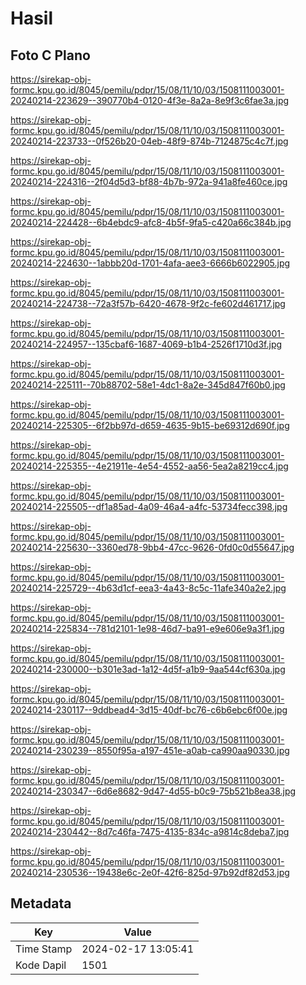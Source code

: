 # Hasil

## Foto C Plano

https://sirekap-obj-formc.kpu.go.id/8045/pemilu/pdpr/15/08/11/10/03/1508111003001-20240214-223629--390770b4-0120-4f3e-8a2a-8e9f3c6fae3a.jpg

https://sirekap-obj-formc.kpu.go.id/8045/pemilu/pdpr/15/08/11/10/03/1508111003001-20240214-223733--0f526b20-04eb-48f9-874b-7124875c4c7f.jpg

https://sirekap-obj-formc.kpu.go.id/8045/pemilu/pdpr/15/08/11/10/03/1508111003001-20240214-224316--2f04d5d3-bf88-4b7b-972a-941a8fe460ce.jpg

https://sirekap-obj-formc.kpu.go.id/8045/pemilu/pdpr/15/08/11/10/03/1508111003001-20240214-224428--6b4ebdc9-afc8-4b5f-9fa5-c420a66c384b.jpg

https://sirekap-obj-formc.kpu.go.id/8045/pemilu/pdpr/15/08/11/10/03/1508111003001-20240214-224630--1abbb20d-1701-4afa-aee3-6666b6022905.jpg

https://sirekap-obj-formc.kpu.go.id/8045/pemilu/pdpr/15/08/11/10/03/1508111003001-20240214-224738--72a3f57b-6420-4678-9f2c-fe602d461717.jpg

https://sirekap-obj-formc.kpu.go.id/8045/pemilu/pdpr/15/08/11/10/03/1508111003001-20240214-224957--135cbaf6-1687-4069-b1b4-2526f1710d3f.jpg

https://sirekap-obj-formc.kpu.go.id/8045/pemilu/pdpr/15/08/11/10/03/1508111003001-20240214-225111--70b88702-58e1-4dc1-8a2e-345d847f60b0.jpg

https://sirekap-obj-formc.kpu.go.id/8045/pemilu/pdpr/15/08/11/10/03/1508111003001-20240214-225305--6f2bb97d-d659-4635-9b15-be69312d690f.jpg

https://sirekap-obj-formc.kpu.go.id/8045/pemilu/pdpr/15/08/11/10/03/1508111003001-20240214-225355--4e21911e-4e54-4552-aa56-5ea2a8219cc4.jpg

https://sirekap-obj-formc.kpu.go.id/8045/pemilu/pdpr/15/08/11/10/03/1508111003001-20240214-225505--df1a85ad-4a09-46a4-a4fc-53734fecc398.jpg

https://sirekap-obj-formc.kpu.go.id/8045/pemilu/pdpr/15/08/11/10/03/1508111003001-20240214-225630--3360ed78-9bb4-47cc-9626-0fd0c0d55647.jpg

https://sirekap-obj-formc.kpu.go.id/8045/pemilu/pdpr/15/08/11/10/03/1508111003001-20240214-225729--4b63d1cf-eea3-4a43-8c5c-11afe340a2e2.jpg

https://sirekap-obj-formc.kpu.go.id/8045/pemilu/pdpr/15/08/11/10/03/1508111003001-20240214-225834--781d2101-1e98-46d7-ba91-e9e606e9a3f1.jpg

https://sirekap-obj-formc.kpu.go.id/8045/pemilu/pdpr/15/08/11/10/03/1508111003001-20240214-230000--b301e3ad-1a12-4d5f-a1b9-9aa544cf630a.jpg

https://sirekap-obj-formc.kpu.go.id/8045/pemilu/pdpr/15/08/11/10/03/1508111003001-20240214-230117--9ddbead4-3d15-40df-bc76-c6b6ebc6f00e.jpg

https://sirekap-obj-formc.kpu.go.id/8045/pemilu/pdpr/15/08/11/10/03/1508111003001-20240214-230239--8550f95a-a197-451e-a0ab-ca990aa90330.jpg

https://sirekap-obj-formc.kpu.go.id/8045/pemilu/pdpr/15/08/11/10/03/1508111003001-20240214-230347--6d6e8682-9d47-4d55-b0c9-75b521b8ea38.jpg

https://sirekap-obj-formc.kpu.go.id/8045/pemilu/pdpr/15/08/11/10/03/1508111003001-20240214-230442--8d7c46fa-7475-4135-834c-a9814c8deba7.jpg

https://sirekap-obj-formc.kpu.go.id/8045/pemilu/pdpr/15/08/11/10/03/1508111003001-20240214-230536--19438e6c-2e0f-42f6-825d-97b92df82d53.jpg


## Metadata

| Key        | Value               |
| ---------- | ------------------- |
| Time Stamp | 2024-02-17 13:05:41 |
| Kode Dapil | 1501                |



